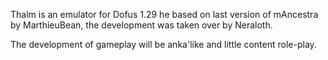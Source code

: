 Thalm is an emulator for Dofus 1.29 he based on last version of mAncestra by MarthieuBean, the development was taken over by Neraloth.

The development of gameplay will be anka'like and little content role-play.
